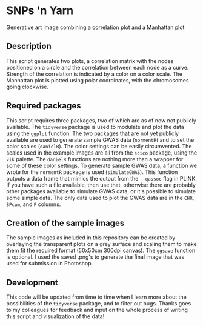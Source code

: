 # SNPs 'n Yarn
Generative art image combining a correlation plot and a Manhattan plot

## Description

This script generates two plots, a correlation matrix with the nodes positioned on a circle and the correlation between each node as a curve.
Strength of the correlation is indicated by a color on a color scale. The Manhattan plot is plotted using polar coordinates, with the chromosomes going clockwise.

## Required packages

This script requires three packages, two of which are as of now not publicly available. The `tidyverse` package is used to modulate and plot the data using the `ggplot` function.
The two packages that are not yet publicly available are used to generate sample GWAS data (`normentR`( and to set the color scales (`danielR`).
The color settings can be easily circumvented. The scales used in the example images are all from the `scico` package, using the `vik` palette. The `danielR` functions are nothing more than a wrapper for some of these color settings.
To generate sample GWAS data, a function we wrote for the `normentR` package is used (`simulateGWAS`). This function outputs a data frame that mimics the output from the `--qassoc` flag in PLINK.
If you have such a file available, then use that, otherwise there are probably other packages available to simulate GWAS data, or it's possible to simulate some simple data.
The only data used to plot the GWAS data are in the `CHR`, `BPcum`, and `P` columns.

## Creation of the sample images

The sample images as included in this repository can be created by overlaying the transparent plots on a grey surface and scaling them to make them fit the required format (50x50cm 300dpi canvas).
The `ggsave` function is optional. I used the saved .png's to generate the final image that was used for submission in Photoshop.

## Development

This code will be updated from time to time when I learn more about the possibilities of the `tidyverse` package, and to filter out bugs.
Thanks goes to my colleagues for feedback and input on the whole process of writing this script and visualization of the data!
